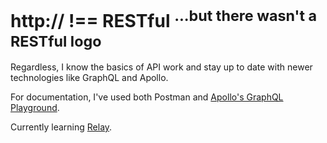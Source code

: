 # http:// !== RESTful <sup>...but there wasn't a RESTful logo</sup>

Regardless, I know the basics of API work and stay up to date with newer technologies like <a target="_blank" class="graphql">GraphQL</a> and <a target="_blank" class="apollo">Apollo</a>.

For documentation, I've used both <a target="_blank" class="postman">Postman</a> and <a target="_blank" class="apollo" href="https://www.apollographql.com/docs/apollo-server/testing/graphql-playground/">Apollo's GraphQL Playground</a>.

Currently learning <a target="_blank" class="relay" href="https://relay.dev/">Relay</a>.
